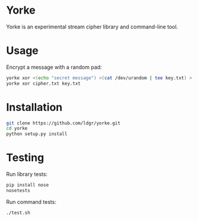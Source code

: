 # Yorke

Yorke is an experimental stream cipher library and command-line tool.

# Usage

Encrypt a message with a random pad:

```bash
yorke xor <(echo "secret message") <(cat /dev/urandom | tee key.txt) > cipher.txt
yorke xor cipher.txt key.txt
```

# Installation

```bash
git clone https://github.com/ldgr/yorke.git
cd yorke
python setup.py install
```

# Testing

Run library tests:
```bash
pip install nose
nosetests
```

Run command tests:
```bash
./test.sh
```
